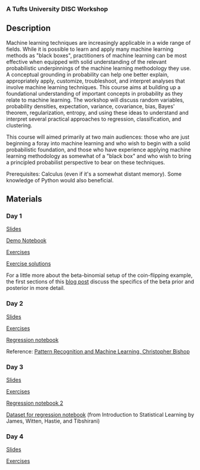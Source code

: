 ### A Tufts University DISC Workshop

## Description

Machine learning techniques are increasingly applicable in a wide range of fields. While it is possible to learn and apply many machine learning methods as "black boxes", practitioners of machine learning can be most effective when equipped with solid understanding of the relevant probabilistic underpinnings of the machine learning methodology they use. A conceptual grounding in probability can help one better explain, appropriately apply, customize, troubleshoot, and interpret analyses that involve machine learning techniques. This course aims at building up a foundational understanding of important concepts in probability as they relate to machine learning. The workshop will discuss random variables, probability densities, expectation, variance, covariance, bias, Bayes' theorem, regularization, entropy, and using these ideas to understand and interpret several practical approaches to regression, classification, and clustering.

This course will aimed primarily at two main audiences: those who are just beginning a foray into machine learning and who wish to begin with a solid probabilistic foundation, and those who have experience applying machine learning methodology as somewhat of a "black box" and who wish to bring a principled probabilist perspective to bear on these techniques.


Prerequisites: Calculus (even if it's a somewhat distant memory). Some knowledge of Python would also beneficial.


## Materials
### Day 1
[Slides](probability_for_machine_learning_slides_day1.pdf)

[Demo Notebook](https://colab.research.google.com/drive/1QW3G_hYhV6oiEso8UIWtl3-CtWPPmtLl?usp=sharing)

[Exercises](https://colab.research.google.com/drive/19p6Oyd11sl-rIzeki9eKMbypB2Zxnj5L?usp=sharing)	

[Exercise solutions](https://colab.research.google.com/drive/1yRWyYEUSufUxyRavJ2zUJvaxxCPUHcRr?usp=sharing)

For a little more about the beta-binomial setup of the coin-flipping example, the first sections of this [blog post](https://karinknudson.com/dirichletprocesses.html) discuss the specifics of the beta prior and posterior in more detail.

### Day 2
[Slides](probability_for_machine_learning_slides_day2.pdf)

[Exercises](https://colab.research.google.com/drive/18OawSMRYwPlUFrJKduX1kjtoJWwSKXAB?usp=sharing)	

[Regression notebook](https://colab.research.google.com/drive/1QXWgX7VjX5-fJvNSwqeHN-PetEl8eTdF?usp=sharing)

Reference: [Pattern Recognition and Machine Learning, Christopher Bishop](https://www.microsoft.com/en-us/research/uploads/prod/2006/01/Bishop-Pattern-Recognition-and-Machine-Learning-2006.pdf)

### Day 3
[Slides](probability_for_machine_learning_slides_day3.pdf)

[Exercises](https://colab.research.google.com/drive/1HFjdvjSDZ1EFcF6aY4AkfpVPbqRne-oP?usp=sharing)

[Regression notebook 2](https://colab.research.google.com/drive/1VQyRKw2SNv2_ii3ciaOx7aiyWZOcvmLH?usp=sharing)

[Dataset for regression notebook](Hitters.csv) (from Introduction to Statistical Learning by James, Witten, Hastie, and Tibshirani)

### Day 4

[Slides](probability_for_machine_learning_slides_day4.pdf)

[Exercises](https://colab.research.google.com/drive/1dIbZXBXBWg910HhKpxNyPZljjFF0OZfM?usp=sharing)

